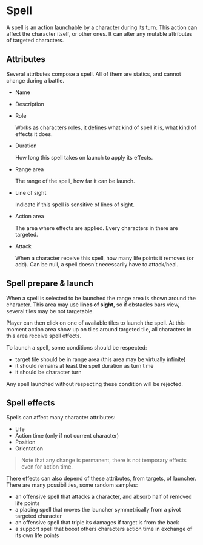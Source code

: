 # Spell

A spell is an action launchable by a character during its turn. This action can affect the character itself, or other ones. It can alter any mutable attributes of targeted characters.

## Attributes

Several attributes compose a spell. All of them are statics, and cannot change during a battle.

- Name
- Description
- Role

    Works as characters roles, it defines what kind of spell it is, what kind of effects it does.

- Duration

    How long this spell takes on launch to apply its effects.

- Range area

    The range of the spell, how far it can be launch.

- Line of sight

    Indicate if this spell is sensitive of lines of sight.

- Action area

    The area where effects are applied. Every characters in there are targeted.

- Attack

    When a character receive this spell, how many life points it removes (or add). Can be null, a spell doesn't necessarily have to attack/heal.

## Spell prepare & launch

When a spell is selected to be launched the range area is shown around the character. This area may use **lines of sight**, so if obstacles bars view, several tiles may be not targetable.

Player can then click on one of available tiles to launch the spell. At this moment action area show up on tiles around targeted tile, all characters in this area receive spell effects.

To launch a spell, some conditions should be respected:
- target tile should be in range area (this area may be virtually infinite)
- it should remains at least the spell duration as turn time
- it should be character turn

Any spell launched without respecting these condition will be rejected.

## Spell effects

Spells can affect many character attributes:
- Life
- Action time (only if not current character)
- Position
- Orientation

> Note that any change is permanent, there is not temporary effects even for action time.

There effects can also depend of these attributes, from targets, of launcher. There are many possibilities, some random samples:
- an offensive spell that attacks a character, and absorb half of removed life points
- a placing spell that moves the launcher symmetrically from a pivot targeted character
- an offensive spell that triple its damages if target is from the back
- a support spell that boost others characters action time in exchange of its own life points